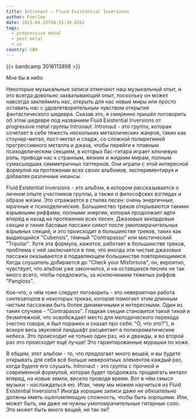 ```yaml
---
title: Intronaut — Fluid Existential Inversions
author: Fuerlee
date: 2021-04-26T06:55:39.026Z
tags:
  - progressive metal
  - post-metal
  - us
country: США
---
```

{{< bandcamp 3016113898 >}}

Мне бы в небо

Некоторые музыкальные записи отмечают наш музыкальный опыт, и это всегда довольно захватывающий опыт, поскольку он может навсегда заклеймить нас, открыть для нас новые миры или просто оставить нас с удовлетворительным чувством открытия фантастического шедевра. Сказав это, я смиренно пришёл поговорить об этом шедевре под названием Fluid Existential Inversions от progressive metal группы Intronaut. Intronaut - это группа, которая сочетает в себе тяжесть нескольких металлических жанров, таких как стоунер-метал, пост-метал и сладж, со сложной полиритмией прогрессивного металла и джаза, чтобы перейти к плавным психоделическим секциям, в которых бас-гитара играет ключевую роль, приводя нас к странным, вязким и жидким мирам, полным сумасшедших симметричных паттернов. Они играли с этой интересной формулой на протяжении всех своих альбомов, экспериментируя и добавляя различные нюансы.

Fluid Existential Inversions - это альбом, в котором рассказывается о личном опыте участников группы, а также о философских взглядах и образе жизни. Это отражается в стилях песен: очень энергичные, мрачные и психоделические. Большинство треков открываются такими взрывными риффами, полными энергии, которая продолжает идти вперёд и назад на протяжении всех песен. Джазовые аккордовые секции и тихие басовые пассажи сияют после умопомрачительных взрывных секций, и это происходит в большинстве треков, таких как выдающийся "Cubensis", тёмный "Contrapasso" или мистический "Tripolar". Хотя эта формула, кажется, работает в большинстве треков, проблема с ней заключается в том, что иногда эти чистые джазовые пассажи оказываются в подавляющем большинстве повторяющимися. Когда слушатель добирается до "Check your Misfortune", он, вероятно, чувствует, что альбом уже закончился, и на оставшихся песнях не так много всего, чтобы предложить, за исключением тяжелых риффов "Pangloss".

Кое-что, о чём тоже следует поговорить - это невероятная работа синтезаторов в некоторых треках, которая помогает этим длинным чистым пассажам быть более динамичными и интересными. Один из таких случаев - "Contrapasso". Гладкая секция становится такой тихой и безмятежной, что освобождает место для мелодического перехода (честно говоря, я был поражен и сказал про себя: "О, что это?"), и вскоре весь звуковой ландшафт расцветает в полихроматические небеса. Это происходит не только один раз, но и дважды, и во второй раз это происходит ещё лучше! Это гарантированные мурашки по коже.

В общем, этот альбом - то, что предлагает много вещей, и вы будете открывать для себя всё больше невероятных элементов каждый раз, когда будете его слушать. Intronaut - это группа с прочной и современной формулой, которая будет продолжать продвигать металл вперед, на новые земли, весело проводя время. Вот в чём смысл музыки - наслаждаться ею. Итак, чему мы можем научиться из Fluid Existential Inversions? Иногда хорошие записи даже не обязательно должны иметь ошеломляющую сложность, чтобы быть хорошими. Или, может быть, им даже не нужны умопомрачительные гитарные соло. Это может быть много вещей, не так ли?
